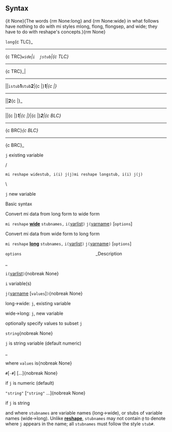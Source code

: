 ## Syntax

{it None}(The words {rm None:long} and {rm None:wide} in what follows
have nothing to do with mi styles mlong, flong, flongsep, and wide; they
have to do with reshape's concepts.){rm None}

`long`<span options="TLC">{c TLC}_

------------------------------------------------------------------------

<span options="TRC">{c TRC}_`wide`|`i  jstub`|<span
options="TLC">{c TLC}_

------------------------------------------------------------------------

<span options="TRC">{c TRC}_|

------------------------------------------------------------------------

||`istub`**1**`stub`**2**|<span
options="|">{c \|}_**1**|<span
options="|">{c \|}_

------------------------------------------------------------------------

||**2**<span
options="|">{c \|}_

------------------------------------------------------------------------

||<span
options="|">{c \|}_**1**|<span
options="|">{c \|}_|<span
options="|">{c \|}_**2**|<span
options="BLC">{c BLC}_

------------------------------------------------------------------------

<span options="BRC">{c BRC}_<span options="BLC">{c BLC}_

------------------------------------------------------------------------

<span options="BRC">{c BRC}_

`j` existing variable

/

`mi reshape widestub, i(i) j(j)mi reshape longstub, i(i) j(j)`

\\

`j` new variable

Basic syntax

Convert mi data from long form to wide form

`mi reshape`
[<strong>wide</strong>](mi%20reshape##overview)
`stubnames,`
`i(`[varlist](http://www.stata.com/help.cgi?varlist)`)`
`j(`[varname](http://www.stata.com/help.cgi?varname)`)`
\[`options`\]

Convert mi data from wide form to long form

`mi reshape`
[<strong>long</strong>](mi%20reshape##overview)
`stubnames,`
`i(`[varlist](http://www.stata.com/help.cgi?varlist)`)`
`j(`[varname](http://www.stata.com/help.cgi?varname)`)`
\[`options`\]

`options`<span style="padding-left: 14.5rem;">_Description

<span options="59">_

`i(`[varlist](http://www.stata.com/help.cgi?varlist)`)`{nobreak
None}

`i` variable(s)

`j(`[varname](http://www.stata.com/help.cgi?varname)
\[`values`\]`)`{nobreak None}

long-&gt;wide: `j`, existing variable

wide-&gt;long: `j`, new variable

optionally specify values to subset `j`

`string`{nobreak None}

`j` is string variable (default numeric)

<span options="59">_

where `values` is{nobreak None}

`#`\[`-#`\] \[...\]{nobreak None}

if `j` is numeric (default)

`"string"` \[`"string"` ...\]{nobreak None}

if `j` is string

and where `stubnames` are variable names (long-&gt;wide), or stubs of
variable names (wide-&gt;long). Unlike
[<strong>reshape</strong>](http://www.stata.com/help.cgi?reshape),
`stubnames` may not contain `@` to denote where `j` appears in the name;
all `stubnames` must follow the style `stub#`.
